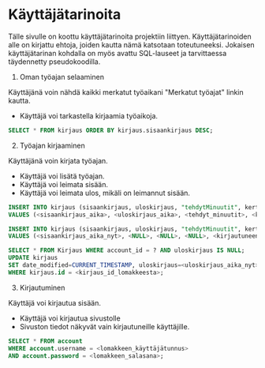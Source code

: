 # Käyttäjätarinoita

Tälle sivulle on koottu käyttäjätarinoita projektiin liittyen. Käyttäjätarinoiden alle on kirjattu ehtoja, joiden kautta nämä katsotaan toteutuneeksi. Jokaisen käyttäjätarinan kohdalla on myös avattu SQL-lauseet ja tarvittaessa täydennetty pseudokoodilla.

1. Oman työajan selaaminen

Käyttäjänä voin nähdä kaikki merkatut työaikani "Merkatut työajat" linkin kautta.

* Käyttäjä voi tarkastella kirjaamia työaikoja.

```sql
SELECT * FROM kirjaus ORDER BY kirjaus.sisaankirjaus DESC;
```

2. Työajan kirjaaminen

Käyttäjänä voin kirjata työajan.

* Käyttäjä voi lisätä työajan.
* Käyttäjä voi leimata sisään.
* Käyttäjä voi leimata ulos, mikäli on leimannut sisään.

```sql
INSERT INTO kirjaus (sisaankirjaus, uloskirjaus, "tehdytMinuutit", kertyma, account_id) 
VALUES (<sisaankirjaus_aika>, <uloskirjaus_aika>, <tehdyt_minuutit>, <kertyma>, <kirjautuneen_käyttäjän_id>);

INSERT INTO kirjaus (sisaankirjaus, uloskirjaus, "tehdytMinuutit", kertyma, account_id) 
VALUES (<sisaankirjaus_aika_nyt>, <NULL>, <NULL>, <NULL>, <kirjautuneen_käyttäjän_id>);

SELECT * FROM Kirjaus WHERE account_id = ? AND uloskirjaus IS NULL;
UPDATE kirjaus 
SET date_modified=CURRENT_TIMESTAMP, uloskirjaus=<uloskirjaus_aika_nyt> 
WHERE kirjaus.id = <kirjaus_id_lomakkeesta>;

```

3. Kirjautuminen

Käyttäjä voi kirjautua sisään.

* Käyttäjä voi kirjautua sivustolle
* Sivuston tiedot näkyvät vain kirjautuneille käyttäjille.

```sql
SELECT * FROM account 
WHERE account.username = <lomakkeen_käyttäjätunnus> 
AND account.password = <lomakkeen_salasana>;
```






